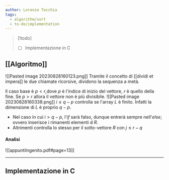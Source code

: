 ```yaml
---
author: Lorenzo Tecchia
tags:
  - algorithm/sort
  - to-do/implementation
---
```

>[!todo] 
>- [ ] Implementazione in C

## [[Algoritmo]]
![[Pasted image 20230828160123.png]]
Tramite il concetto di [[dividi et impera]] le due chiamate ricorsive, dividono la sequenza a metà.

Il caso base è $p<r$,dove $p$ è l'indice di inizio del vettore, $r$ è quello della fine. Se $p > r$ allora il vettore non è più divisibile.
![[Pasted image 20230828160338.png]]
$i \leq q-p$ controlla se l'array $L$ è finito. Infatti la dimensione di $L$ è proprio $q-p$. 
- Nel caso in cui $i>q-p$, l'$if$ sarà falso, dunque entrerà sempre nell'$else$; ovvero inserisce i rimanenti elementi d $R$.
- Altrimenti controlla lo stesso per il sotto-vettore $R$ con $j \leq r-q$
#### Analisi
![[appuntiIngenito.pdf#page=13]]

---
## Implementazione in C
```C
```